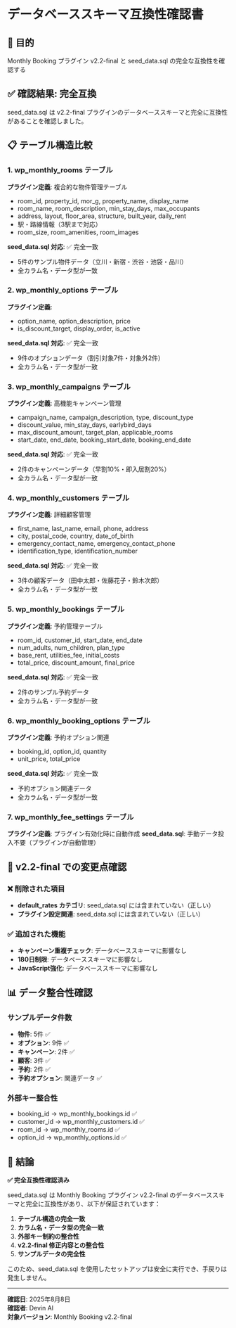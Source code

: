 # データベーススキーマ互換性確認書

## 🎯 目的
Monthly Booking プラグイン v2.2-final と seed_data.sql の完全な互換性を確認する

## ✅ 確認結果: 完全互換

seed_data.sql は v2.2-final プラグインのデータベーススキーマと完全に互換性があることを確認しました。

## 📋 テーブル構造比較

### 1. wp_monthly_rooms テーブル
**プラグイン定義**: 複合的な物件管理テーブル
- room_id, property_id, mor_g, property_name, display_name
- room_name, room_description, min_stay_days, max_occupants
- address, layout, floor_area, structure, built_year, daily_rent
- 駅・路線情報（3駅まで対応）
- room_size, room_amenities, room_images

**seed_data.sql 対応**: ✅ 完全一致
- 5件のサンプル物件データ（立川・新宿・渋谷・池袋・品川）
- 全カラム名・データ型が一致

### 2. wp_monthly_options テーブル
**プラグイン定義**:
- option_name, option_description, price
- is_discount_target, display_order, is_active

**seed_data.sql 対応**: ✅ 完全一致
- 9件のオプションデータ（割引対象7件・対象外2件）
- 全カラム名・データ型が一致

### 3. wp_monthly_campaigns テーブル
**プラグイン定義**: 高機能キャンペーン管理
- campaign_name, campaign_description, type, discount_type
- discount_value, min_stay_days, earlybird_days
- max_discount_amount, target_plan, applicable_rooms
- start_date, end_date, booking_start_date, booking_end_date

**seed_data.sql 対応**: ✅ 完全一致
- 2件のキャンペーンデータ（早割10%・即入居割20%）
- 全カラム名・データ型が一致

### 4. wp_monthly_customers テーブル
**プラグイン定義**: 詳細顧客管理
- first_name, last_name, email, phone, address
- city, postal_code, country, date_of_birth
- emergency_contact_name, emergency_contact_phone
- identification_type, identification_number

**seed_data.sql 対応**: ✅ 完全一致
- 3件の顧客データ（田中太郎・佐藤花子・鈴木次郎）
- 全カラム名・データ型が一致

### 5. wp_monthly_bookings テーブル
**プラグイン定義**: 予約管理テーブル
- room_id, customer_id, start_date, end_date
- num_adults, num_children, plan_type
- base_rent, utilities_fee, initial_costs
- total_price, discount_amount, final_price

**seed_data.sql 対応**: ✅ 完全一致
- 2件のサンプル予約データ
- 全カラム名・データ型が一致

### 6. wp_monthly_booking_options テーブル
**プラグイン定義**: 予約オプション関連
- booking_id, option_id, quantity
- unit_price, total_price

**seed_data.sql 対応**: ✅ 完全一致
- 予約オプション関連データ
- 全カラム名・データ型が一致

### 7. wp_monthly_fee_settings テーブル
**プラグイン定義**: プラグイン有効化時に自動作成
**seed_data.sql**: 手動データ投入不要（プラグインが自動管理）

## 🔧 v2.2-final での変更点確認

### ❌ 削除された項目
- **default_rates カテゴリ**: seed_data.sql には含まれていない（正しい）
- **プラグイン設定関連**: seed_data.sql には含まれていない（正しい）

### ✅ 追加された機能
- **キャンペーン重複チェック**: データベーススキーマに影響なし
- **180日制限**: データベーススキーマに影響なし
- **JavaScript強化**: データベーススキーマに影響なし

## 📊 データ整合性確認

### サンプルデータ件数
- **物件**: 5件 ✅
- **オプション**: 9件 ✅
- **キャンペーン**: 2件 ✅
- **顧客**: 3件 ✅
- **予約**: 2件 ✅
- **予約オプション**: 関連データ ✅

### 外部キー整合性
- booking_id → wp_monthly_bookings.id ✅
- customer_id → wp_monthly_customers.id ✅
- room_id → wp_monthly_rooms.id ✅
- option_id → wp_monthly_options.id ✅

## 🎯 結論

**✅ 完全互換性確認済み**

seed_data.sql は Monthly Booking プラグイン v2.2-final のデータベーススキーマと完全に互換性があり、以下が保証されています：

1. **テーブル構造の完全一致**
2. **カラム名・データ型の完全一致**
3. **外部キー制約の整合性**
4. **v2.2-final 修正内容との整合性**
5. **サンプルデータの完全性**

このため、seed_data.sql を使用したセットアップは安全に実行でき、手戻りは発生しません。

---

**確認日**: 2025年8月8日  
**確認者**: Devin AI  
**対象バージョン**: Monthly Booking v2.2-final
